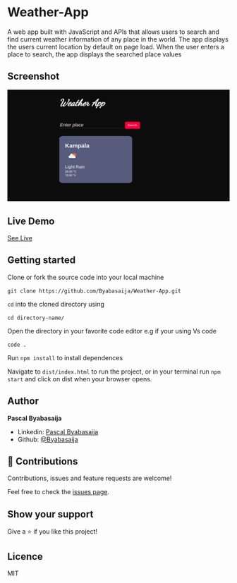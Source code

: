 # Weather-App
A web app built with JavaScript and APIs that allows users to search and find current weather information of any place in the world.
The app displays the users current location by default on page load.
When the user enters a place to search, the app displays the searched place values

## Screenshot

![weather app](./weather.png)

## Live Demo

[See Live](http://pascalbyabasaija.me/Weather-App/dist/index.html)

## Getting started

Clone or fork the source code into your local machine
```
git clone https://github.com/Byabasaija/Weather-App.git
```
```cd``` into the cloned directory using
```
cd directory-name/
```

Open the directory in your favorite code editor e.g if your using Vs code
```
code .
```

Run ``` npm install ``` to install dependences

Navigate to  ``` dist/index.html ``` to run the project, or in your terminal run ``` npm start ``` and click on dist when your browser opens.


## Author
**Pascal Byabasaija**
- Linkedin: [Pascal Byabasaija](https://www.linkedin.com/in/pascal-byabasaija/)
- Github: [@Byabasaija](https://github.com/Byabasaija)

## 🤝 Contributions

Contributions, issues and feature requests are welcome!

Feel free to check the [issues page](issues/).


## Show your support

Give a ⭐️ if you like this project!

## Licence
MIT